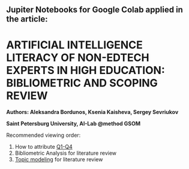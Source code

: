 ## Jupiter Notebooks for Google Colab applied in the article: 

# ARTIFICIAL INTELLIGENCE LITERACY OF NON-EDTECH EXPERTS IN HIGH EDUCATION: BIBLIOMETRIC AND SCOPING REVIEW

__Authors: Aleksandra Bordunos, Ksenia Kaisheva, Sergey Sevriukov__

**Saint Petersburg University, AI-Lab @method GSOM**


Recommended viewing order:
1. How to attribute [Q1-Q4](docs/Q1_Q4.ipynb)
2. Bibliometric Analysis for literature review
3. [Topic modeling](docs/LDA.ipynb) for literature review
